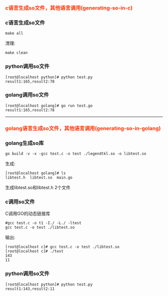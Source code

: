 
### <strong style="color:#f30">c语言生成so文件，其他语言调用(generating-so-in-c)</strong>

### c语言生成so文件

	make all

清理:

	make clean


### python调用so文件

	[root@localhost python]# python test.py 
	result1:165,result2:78


### golang调用so文件


	[root@localhost golang]# go run test.go 
	result1:165,result2:78



----


### <strong style="color:#f30">golang语言生成so文件，其他语言调用(generating-so-in-golang)</strong>



### golang生成so库


	go build -v -x -gcc test.c -o test ./legendtkl.so -o libtest.so


生成:

	[root@localhost golang]# ls
	libtest.h  libtest.so  main.go

生成libtest.so和libtest.h 2个文件

### c调用so文件

C调用GO的动态链接库


	#gcc test.c -o t1 -I./ -L./ -ltest
	gcc test.c -o test ./libtest.so

输出:

	[root@localhost c]# gcc test.c -o test ./libtest.so
	[root@localhost c]# ./test
	143
	11

### python调用so文件

	[root@localhost python]# python test.py 
	result1:143,result2:11

	